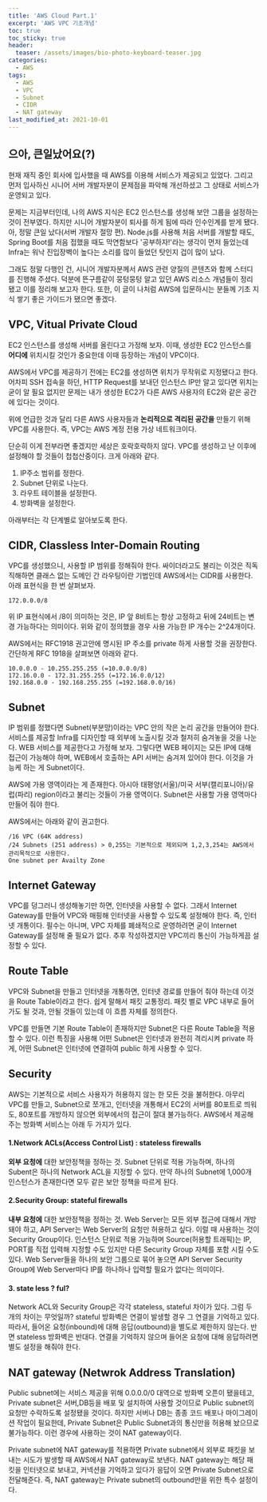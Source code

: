 ```yaml
---
title: 'AWS Cloud Part.1'
excerpt: 'AWS VPC 기초개념'
toc: true
toc_sticky: true
header:
  teaser: /assets/images/bio-photo-keyboard-teaser.jpg
categories:
  - AWS
tags:
  - AWS
  - VPC
  - Subnet
  - CIDR 
  - NAT gateway
last_modified_at: 2021-10-01
---
```


## 으아, 큰일났어요(?)
현재 재직 중인 회사에 입사했을 때 AWS를 이용해 서비스가 제공되고 있었다. 그리고 먼저 입사하신 시니어 서버 개발자분이 문제점을 파악해 개선하셨고 그 상태로 서비스가 운영되고 있다.

문제는 지금부터인데, 나의 AWS 지식은 EC2 인스턴스를 생성해 보안 그룹을 설정하는 것이 전부였다. 하지만 시니어 개발자분이 퇴사를 하게 됨에 따라 인수인계를 받게 됐다. 아, 정말 큰일 났다(서버 개발자 절망 편).
Node.js를 사용해 처음 서버를 개발할 때도, Spring Boot를 처음 접했을 때도 막연함보다 '공부하자!'라는 생각이 먼저 들었는데 Infra는 워낙 진입장벽이 높다는 소리를 많이 들었던 탓인지 겁이 많이 났다.

그래도 정말 다행인 건, 시니어 개발자분께서 AWS 관련 양질의 콘텐츠와 함께 스터디를 진행해 주셨다. 덕분에 뜬구름같이 뭉텅뭉텅 알고 있던 AWS 리소스 개념들이 정리됐고 이를 정리해 보고자 한다.
또한, 이 글이 나처럼 AWS에 입문하시는 분들께 기초 지식 쌓기 좋은 가이드가 됐으면 좋겠다.

## VPC, Vitual Private Cloud
EC2 인스턴스를 생성해 서버를 올린다고 가정해 보자. 이때, 생성한 EC2 인스턴스를 __어디에__ 위치시킬 것인가 중요한데 이때 등장하는 개념이 VPC이다.

AWS에서 VPC를 제공하기 전에는 EC2를 생성하면 위치가 무작위로 지정됐다고 한다.
어차피 SSH 접속을 하던, HTTP Request를 보내던 인스턴스 IP만 알고 있다면 위치는 굳이 알 필요 없지만 문제는 내가 생성한 EC2가 다른 AWS 사용자의 EC2와 같은 공간에 있다는 것이다.

위에 언급한 것과 달리 다른 AWS 사용자들과 __논리적으로 격리된 공간을__ 만들기 위해 VPC를 사용한다. 즉, VPC는 AWS 계정 전용 가상 네트워크이다.

단순히 이게 전부라면 좋겠지만 세상은 호락호락하지 않다. VPC를 생성하고 난 이후에 설정해야 할 것들이 첩첩산중이다. 크게 아래와 같다.  
1. IP주소 범위를 정한다.
2. Subnet 단위로 나눈다.
3. 라우트 테이블을 설정한다.
4. 방화벽을 설정한다.

아래부터는 각 단계별로 알아보도록 한다. 

## CIDR, Classless Inter-Domain Routing
VPC를 생성했으니, 사용할 IP 범위를 정해줘야 한다. 싸이더라고도 불리는 이것은 직독직해하면 클래스 없는 도메인 간 라우팅이란 기법인데 AWS에서는 CIDR를 사용한다. 아래 표현식을 한 번 살펴보자. 

```
172.0.0.0/8
```
위 IP 표현식에서 /8이 의미하는 것은, IP 앞 8비트는 항상 고정하고 뒤에 24비트는 변경 가능하다는 의미이다. 위와 같이 정의했을 경우 사용 가능한 IP 개수는 2^24개이다. 

AWS에서는 RFC1918 권고안에 명시된 IP 주소를 private 하게 사용할 것을 권장한다. 간단하게 RFC 1918을 살펴보면 아래와 같다.
```
10.0.0.0 - 10.255.255.255 (=10.0.0.0/8)
172.16.0.0 - 172.31.255.255 (=172.16.0.0/12)
192.168.0.0 - 192.168.255.255 (=192.168.0.0/16) 
```

## Subnet
IP 범위를 정했다면 Subnet(부분망)이라는 VPC 안의 작은 논리 공간을 만들어야 한다. 서비스를 제공할 Infra를 디자인할 때 외부에 노출시킬 것과 철저히 숨겨놓을 것을 나눈다.
WEB 서비스를 제공한다고 가정해 보자. 그렇다면 WEB 페이지는 모든 IP에 대해 접근이 가능해야 하며, WEB에서 호출하는 API 서버는 숨겨져 있어야 한다. 이것을 가능케 하는 게 Subnet이다.

AWS에 가용 영역이라는 게 존재한다. 아시아 태평양(서울)/미국 서부(캘리포니아)/유럽(파리) region이라고 불리는 것들이 가용 영역이다. Subnet은 사용할 가용 영역마다 만들어 줘야 한다.   

AWS에서는 아래와 같이 권고한다.
```
/16 VPC (64K address)
/24 Subnets (251 address) > 0,255는 기본적으로 제외되며 1,2,3,254는 AWS에서 관리목적으로 사용한다.
One subnet per Availty Zone
```

## Internet Gateway
VPC를 덩그러니 생성해놓기만 하면, 인터넷을 사용할 수 없다. 그래서 Internet Gateway를 만들어 VPC와 매핑해 인터넷을 사용할 수 있도록 설정해야 한다. 즉, 인터넷 개통이다.
필수는 아니며, VPC 자체를 폐쇄적으로 운영하려면 굳이 Internet Gateway를 설정해 줄 필요가 없다. 추후 작성하겠지만 VPC끼리 통신이 가능하게끔 설정할 수 있다.

## Route Table 
VPC와 Subnet을 만들고 인터넷을 개통하면, 인터넷 경로를 만들어 줘야 하는데 이것을 Route Table이라고 한다. 쉽게 말해서 패킷 교통정리. 패킷 별로 VPC 내부로 들어가도 될 것과, 안될 것들이 있는데 이 흐름 자체를 정의한다.

VPC를 만들면 기본 Route Table이 존재하지만 Subnet은 다른 Route Table을 적용할 수 있다. 이런 특징을 사용해 어떤 Subnet은 인터넷과 완전히 격리시켜 private 하게, 어떤 Subnet은 인터넷에 연결하여 public 하게 사용할 수 있다.  

## Security 
AWS는 기본적으로 서비스 사용자가 허용하지 않는 한 모든 것을 불허한다.
아무리 VPC를 만들고, Subnet으로 쪼개고, 인터넷을 개통해서 EC2의 서버를 80포트로 띄워도, 80포트를 개방하지 않으면 외부에서의 접근이 절대 불가능하다.
AWS에서 제공해 주는 방화벽 서비스는 아래 두 가지가 있다. 

#### 1.Network ACLs(Access Control List) : stateless firewalls
__외부 요청에__ 대한 보안정책을 정하는 것.
Subnet 단위로 적용 가능하며, 하나의 Subent은 하나의 Network ACL을 지정할 수 있다.
만약 하나의 Subnet에 1,000개 인스턴스가 존재한다면 모두 같은 보안 정책을 따르게 된다.

#### 2.Security Group: stateful firewalls
__내부 요청에__ 대한 보안정책을 정하는 것.
Web Server는 모든 외부 접근에 대해서 개방돼야 하고, API Server는 Web Server의 요청만 허용하고 싶다.
이럴 때 사용하는 것이 Security Group이다.
인스턴스 단위로 적용 가능하며 Source(허용할 트래픽)는 IP, PORT를 직접 입력해 지정할 수도 있지만 다른 Security Group 자체를 포함 시킬 수도 있다.
Web Server들을 하나의 보안 그룹으로 묶어 놓으면 API Server Security Group에 Web Server마다 IP를 하나하나 입력할 필요가 없다는 의미이다.

#### 3. state less ? ful?
Network ACL와 Security Group은 각각 stateless, stateful 차이가 있다. 그럼 두 개의 차이는 무엇일까?
stateful 방화벽은 연결이 발생할 경우 그 연결을 기억하고 있다. 따라서, 들어온 요청(inbound)에 대해 응답(outbound)을 별도로 제한하지 않는다.
반면 stateless 방화벽은 반대다.
연결을 기억하지 않으며 들어온 요청에 대해 응답하려면 별도 설정을 해줘야 한다.

## NAT gateway (Netwrok Address Translation)
Public subnet에는 서비스 제공을 위해 0.0.0.0/0 대역으로 방화벽 오픈이 됐을테고, Private subnet은 서버,DB등을 배포 및 설치하여 사용할 것이므로 Public subnet의 요청만 수락하도록 설정됐을 것이다.
하지만 서버나 DB는 종종 코드 배포나 마이그레이션 작업이 필요한데, Private Subnet은 Public Subnet과의 통신만을 허용해 놨으므로 불가능하다.
이런 경우에 사용하는 것이 NAT gateway이다.

Private subnet에 NAT gateway를 적용하면 Private subnet에서 외부로 패킷을 보내는 시도가 발생할 때 AWS에서 NAT gateway로 보낸다.
NAT gateway는 해당 패킷을 인터넷으로 보내고, 커넥션을 기억하고 있다가 응답이 오면 Private Subnet으로 전달해준다.
즉, NAT gateway는 Private subnet의 outbound만을 위한 특수 설정이다. 